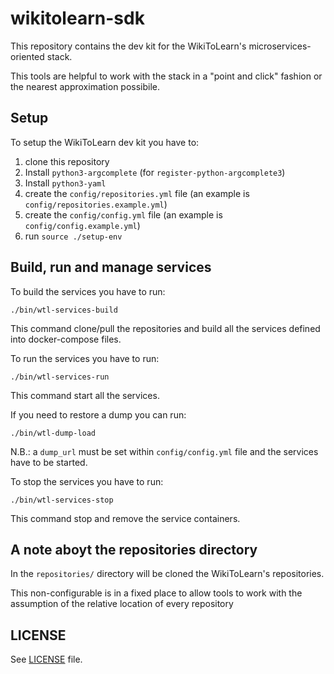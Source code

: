 # wikitolearn-sdk

This repository contains the dev kit for the WikiToLearn's microservices-oriented stack.

This tools are helpful to work with the stack in a "point and click" fashion
or the nearest approximation possibile.

## Setup

To setup the WikiToLearn dev kit you have to:

1. clone this repository
3. Install `python3-argcomplete` (for `register-python-argcomplete3`)
4. Install `python3-yaml`
5. create the `config/repositories.yml` file (an example is `config/repositories.example.yml`)
6. create the `config/config.yml` file (an example is `config/config.example.yml`)
7. run `source ./setup-env`

## Build, run and manage services

To build the services you have to run:

``` ./bin/wtl-services-build ```

This command clone/pull the repositories and build all the services defined into docker-compose files.

To run the services you have to run:

``` ./bin/wtl-services-run ```

This command start all the services.

If you need to restore a dump you can run:

``` ./bin/wtl-dump-load ```

N.B.: a `dump_url` must be set within `config/config.yml` file and the services have to be started.

To stop the services you have to run:

``` ./bin/wtl-services-stop ```

This command stop and remove the service containers.

## A note aboyt the repositories directory

In the `repositories/` directory will be cloned the WikiToLearn's repositories.

This non-configurable is in a fixed place to allow tools to work with the
assumption of the relative location of every repository

## LICENSE

See [LICENSE](LICENSE) file.
